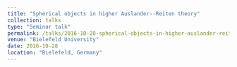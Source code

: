 ```yaml
---
title: "Spherical objects in higher Auslander--Reiten theory"
collection: talks
type: "Seminar talk"
permalink: /talks/2016-10-28-spherical-objects-in-higher-auslander-reiten-theory
venue: "Bielefeld University"
date: 2016-10-28
location: "Bielefeld, Germany"
---
```


